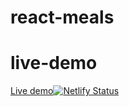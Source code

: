 # react-meals

# live-demo

[Live demo](https://react-order-meals-app.netlify.app/)[![Netlify Status](https://api.netlify.com/api/v1/badges/3e308f70-6f40-44a6-a1d4-78e815c635df/deploy-status)](https://app.netlify.com/sites/react-order-meals-app/deploys)
